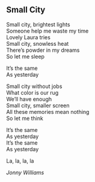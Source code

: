 ## Small City
Small city, brightest lights  
Someone help me waste my time  
Lovely Laura tries  
Small city, snowless heat  
There’s powder in my dreams  
So let me sleep  

It’s the same  
As yesterday  

Small city without jobs  
What color is our rug  
We’ll have enough  
Small city, smaller screen  
All these memories mean nothing  
So let me think  

It’s the same  
As yesterday  
It’s the same  
As yesterday  

La, la, la, la  

*Jonny Williams*
